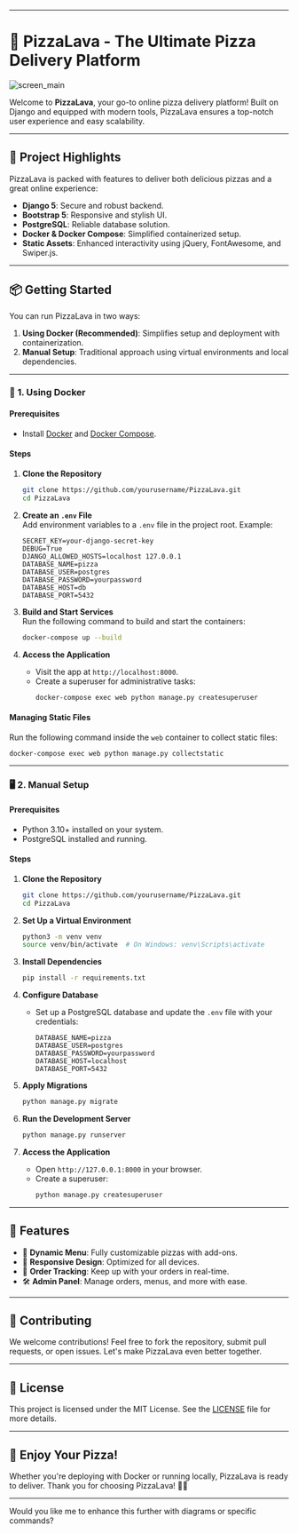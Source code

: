 

---

# 🍕 **PizzaLava - The Ultimate Pizza Delivery Platform**
![screen_main](https://github.com/user-attachments/assets/523b39d0-ab55-43e5-89ce-fd96e2d55c25)

Welcome to **PizzaLava**, your go-to online pizza delivery platform! Built on Django and equipped with modern tools, PizzaLava ensures a top-notch user experience and easy scalability.

---

## 🚀 **Project Highlights**

PizzaLava is packed with features to deliver both delicious pizzas and a great online experience:
- **Django 5**: Secure and robust backend.
- **Bootstrap 5**: Responsive and stylish UI.
- **PostgreSQL**: Reliable database solution.
- **Docker & Docker Compose**: Simplified containerized setup.
- **Static Assets**: Enhanced interactivity using jQuery, FontAwesome, and Swiper.js.

---

## 📦 **Getting Started**

You can run PizzaLava in two ways:
1. **Using Docker (Recommended)**: Simplifies setup and deployment with containerization.
2. **Manual Setup**: Traditional approach using virtual environments and local dependencies.

---

### 🐳 **1. Using Docker**

#### Prerequisites
- Install [Docker](https://docs.docker.com/get-docker/) and [Docker Compose](https://docs.docker.com/compose/install/).

#### Steps
1. **Clone the Repository**
   ```bash
   git clone https://github.com/yourusername/PizzaLava.git
   cd PizzaLava
   ```

2. **Create an `.env` File**  
   Add environment variables to a `.env` file in the project root. Example:  
   ```env
   SECRET_KEY=your-django-secret-key
   DEBUG=True
   DJANGO_ALLOWED_HOSTS=localhost 127.0.0.1
   DATABASE_NAME=pizza
   DATABASE_USER=postgres
   DATABASE_PASSWORD=yourpassword
   DATABASE_HOST=db
   DATABASE_PORT=5432
   ```

3. **Build and Start Services**  
   Run the following command to build and start the containers:
   ```bash
   docker-compose up --build
   ```

4. **Access the Application**
   - Visit the app at `http://localhost:8000`.
   - Create a superuser for administrative tasks:
     ```bash
     docker-compose exec web python manage.py createsuperuser
     ```

#### Managing Static Files
Run the following command inside the `web` container to collect static files:
```bash
docker-compose exec web python manage.py collectstatic
```

---

### 🖥️ **2. Manual Setup**

#### Prerequisites
- Python 3.10+ installed on your system.
- PostgreSQL installed and running.

#### Steps
1. **Clone the Repository**
   ```bash
   git clone https://github.com/yourusername/PizzaLava.git
   cd PizzaLava
   ```

2. **Set Up a Virtual Environment**
   ```bash
   python3 -m venv venv
   source venv/bin/activate  # On Windows: venv\Scripts\activate
   ```

3. **Install Dependencies**
   ```bash
   pip install -r requirements.txt
   ```

4. **Configure Database**
   - Set up a PostgreSQL database and update the `.env` file with your credentials:
     ```env
     DATABASE_NAME=pizza
     DATABASE_USER=postgres
     DATABASE_PASSWORD=yourpassword
     DATABASE_HOST=localhost
     DATABASE_PORT=5432
     ```

5. **Apply Migrations**
   ```bash
   python manage.py migrate
   ```

6. **Run the Development Server**
   ```bash
   python manage.py runserver
   ```

7. **Access the Application**
   - Open `http://127.0.0.1:8000` in your browser.
   - Create a superuser:
     ```bash
     python manage.py createsuperuser
     ```

---

## 🔧 **Features**
- 🍕 **Dynamic Menu**: Fully customizable pizzas with add-ons.
- 📱 **Responsive Design**: Optimized for all devices.
- 🚚 **Order Tracking**: Keep up with your orders in real-time.
- 🛠 **Admin Panel**: Manage orders, menus, and more with ease.

---

## 🤝 **Contributing**

We welcome contributions! Feel free to fork the repository, submit pull requests, or open issues. Let's make PizzaLava even better together.

---

## 📝 **License**

This project is licensed under the MIT License. See the [LICENSE](LICENSE) file for more details.

---

## 🎉 **Enjoy Your Pizza!**

Whether you're deploying with Docker or running locally, PizzaLava is ready to deliver. Thank you for choosing PizzaLava! 🍕✨

--- 

Would you like me to enhance this further with diagrams or specific commands?
